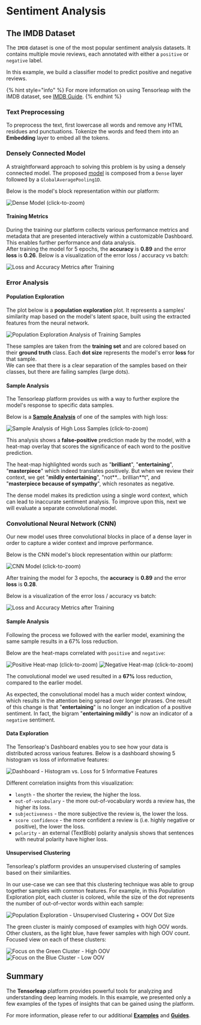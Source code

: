 # Sentiment Analysis

## The IMDB Dataset

The `IMDB` dataset is one of the most popular sentiment analysis datasets. It contains multiple movie reviews, each annotated with either a `positive` or `negative` label.

In this example, we build a classifier model to predict positive and negative reviews.

{% hint style="info" %}
For more information on using Tensorleap with the IMDB dataset, see [IMDB Guide](../guides/full-guides/imdb-guide/).
{% endhint %}

### Text Preprocessing

To preprocess the text, first lowercase all words and remove any HTML residues and punctuations. Tokenize the words and feed them into an **Embedding** layer to embed all the tokens.

### Densely Connected Model

A straightforward approach to solving this problem is by using a densely connected model. The proposed [model](https://github.com/tensorleap/tensorleap/blob/master/examples/imdb/imdb/imdb/model\_infer.py) is composed from a `Dense` layer followed by a `GlobalAveragePooling1D`.

Below is the model's block representation within our platform:

![Dense Model (click-to-zoom)](<../.gitbook/assets/image (35) (1).png>)

#### Training Metrics

During the training our platform collects various performance metrics and metadata that are presented interactively within a customizable Dashboard. This enables further performance and data analysis.\
After training the model for 5 epochs, the **accuracy** is **0.89** and the error **loss** is **0.26**. Below is a visualization of the error loss / accuracy vs batch:

![Loss and Accuracy Metrics after Training](<../.gitbook/assets/image (24) (1).png>)

### Error Analysis

#### Population Exploration

The plot below is a **population exploration** plot. It represents a samples' similarity map based on the model's latent space, built using the extracted features from the neural network.

![Population Exploration Analysis of Training Samples](<../.gitbook/assets/image (17).png>)

These samples are taken from the **training set** and are colored based on their **ground truth** class. Each **dot size** represents the model's error **loss** for that sample. \
We can see that there is a clear separation of the samples based on their classes, but there are failing samples (large dots).

#### Sample Analysis

The Tensorleap platform provides us with a way to further explore the model's response to specific data samples.

Below is a [**Sample Analysis**](../reference/analysis.md#sample-analysis) of one of the samples with high loss:

![Sample Analysis of High Loss Samples (click-to-zoom)](<../.gitbook/assets/image (29) (1).png>)

This analysis shows a **false-positive** prediction made by the model, with a heat-map overlay that scores the significance of each word to the positive prediction.

The heat-map highlighted words such as "**brilliant**", "**entertaining**", "**masterpiece**" which indeed translates positively. But when we review their context, we get "**mildly entertaining**", "not**... brillian**t", and "**masterpiece because of sympathy**", which resonates as negative.

The dense model makes its prediction using a single word context, which can lead to inaccurate sentiment analysis. To improve upon this, next we will evaluate a separate convolutional model.

### Convolutional Neural Network (CNN)

Our new model uses three convolutional blocks in place of a dense layer in order to capture a wider context and improve performance.

Below is the CNN model's block representation within our platform:

![CNN Model (click-to-zoom)](<../.gitbook/assets/image (6).png>)

After training the model for 3 epochs, the **accuracy** is **0.89** and the error **loss** is **0.28**.

Below is a visualization of the error loss / accuracy vs batch:

![Loss and Accuracy Metrics after Training](<../.gitbook/assets/image (7).png>)

#### Sample Analysis

Following the process we followed with the earlier model, examining the same sample results in a 67% loss reduction.

Below are the heat-maps correlated with `positive` and `negative`:

![Positive Heat-map (click-to-zoom)](<../.gitbook/assets/image (40) (1).png>) ![Negative Heat-map (click-to-zoom)](<../.gitbook/assets/image (39).png>)

The convolutional model we used resulted in a **67%** loss reduction, compared to the earlier model.

As expected, the convolutional model has a much wider context window, which results in the attention being spread over longer phrases. One result of this change is that "**entertaining**" is no longer an indication of a positive sentiment. In fact, the bigram "**entertaining mildly**" is now an indicator of a `negative` sentiment.

#### Data Exploration

The Tensorleap's Dashboard enables you to see how your data is distributed across various features. Below is a dashboard showing 5 histogram vs loss of informative features:

![Dashboard - Histogram vs. Loss for 5 Informative Features ](<../.gitbook/assets/image (23) (1).png>)

Different correlation insights from this visualization:

* `length` - the shorter the review, the higher the loss.
* `out-of-vocabulary` - the more out-of-vocabulary words a review has, the higher its loss.
* `subjectiveness` - the more subjective the review is, the lower the loss.
* `score confidence` - the more confident a review is (i.e. highly negative or positive), the lower the loss.
* `polarity` - an external (TextBlob) polarity analysis shows that sentences with neutral polarity have higher loss.

#### Unsupervised Clustering

Tensorleap's platform provides an unsupervised clustering of samples based on their similarities.

In our use-case we can see that this clustering technique was able to group together samples with common features. For example, in this Population Exploration plot, each cluster is colored, while the size of the dot represents the number of out-of-vector words within each sample:

![Population Exploration - Unsupervised Clustering + OOV Dot Size](../.gitbook/assets/img\_21.png)

The green cluster is mainly composed of examples with high OOV words. Other clusters, as the light blue, have fewer samples with high OOV count. Focused view on each of these clusters:

![Focus on the Green Cluster - High OOV](../.gitbook/assets/img\_22.png) ![Focus on the Blue Cluster - Low OOV ](../.gitbook/assets/img\_23.png)

## Summary

The **Tensorleap** platform provides powerful tools for analyzing and understanding deep learning models. In this example, we presented only a few examples of the types of insights that can be gained using the platform.&#x20;

For more information, please refer to our additional [**Examples**](../guides/dataset-script/examples/) and [**Guides**](../guides/).
